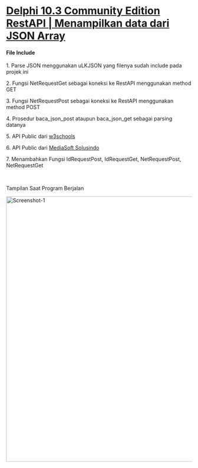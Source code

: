 <h1><u>Delphi 10.3 Community Edition RestAPI | Menampilkan data dari JSON Array</u></h1>

<strong><h4>File Include</h4></strong>
<p>1. Parse JSON menggunakan uLKJSON yang filenya sudah include pada projek ini</p>
<p>2. Fungsi NetRequestGet sebagai koneksi ke RestAPI menggunakan method GET</p>
<p>3. Fungsi NetRequestPost sebagai koneksi ke RestAPI menggunakan method POST</p>
<p>4. Prosedur baca_json_post ataupun baca_json_get sebagai parsing datanya</p>
<p>5. API Public dari <a href="https://www.w3schools.com/angular/customers.php" target="blank">w3schools</a></p>
<p>6. API Public dari <a href="http://mediasoftsolusindo.com/api_belajar.php" target="blank">MediaSoft Solusindo</a></p>
<p>7. Menambahkan Fungsi IdRequestPost, IdRequestGet, NetRequestPost, NetRequestGet</p>
<br>
<p>Tampilan Saat Program Berjalan</p>
<p><img width="720px" src="https://i.imgur.com/DWyZ7wZ.jpg" alt="Screenshot-1" border="0" /></p>
<br>

